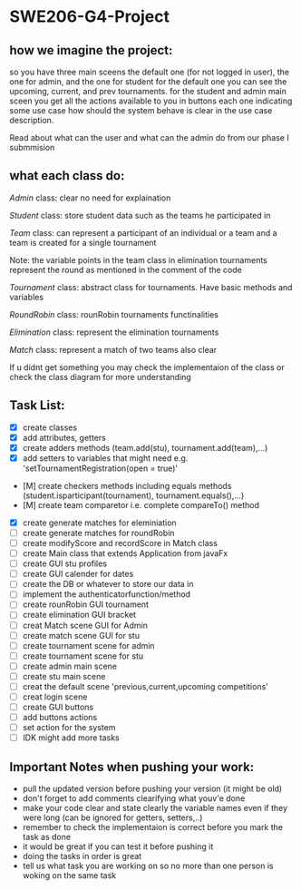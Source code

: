 # SWE206-G4-Project

## how we imagine the project:


so you have three main sceens the default one (for not logged in user), the one for admin, and the one for student
for the default one you can see the upcoming, current, and prev tournaments.
for the student and admin main sceen you get all the actions available to you in buttons each one indicating some use case
how should the system behave is clear in the use case description. 

Read about what can the user and what can the admin do from our phase I submmision

## what each class do:

*Admin* class:  clear no need for explaination

*Student* class: store student data such as the teams he participated in

*Team* class: can represent a participant of an individual or a team and a team is created for a single tournament

Note: the variable points in the team class in elimination tournaments represent the round as mentioned in the comment of the code

*Tournament* class: abstract class for tournaments. Have basic methods and variables

*RoundRobin* class: rounRobin tournaments functinalities

*Elimination* class: represent the elimination tournaments 

*Match* class: represent a match of two teams also clear

If u didnt get something you may check the implementaion of the class or check the class diagram for more understanding

## Task List: 

- [x] create classes
- [x] add attributes, getters
- [x] create adders methods (team.add(stu), tournament.add(team),...)
- [x] add setters to variables that might need e.g. 'setTournamentRegistration(open = true)'
- [M] create checkers methods including equals methods (student.isparticipant(tournament), tournament.equals(),...)
- [M] create team comparetor i.e. complete compareTo() method
- [x] create generate matches for eleminiation
- [ ] create generate matches for roundRobin
- [ ] create modifyScore and recordScore in Match class
- [ ] create Main class that extends Application from javaFx
- [ ] create GUI stu profiles
- [ ] create GUI calender for dates
- [ ] create the DB or whatever to store our data in
- [ ] implement the authenticatorfunction/method
- [ ] create rounRobin GUI tournament
- [ ] create elimination GUI bracket 
- [ ] creat Match scene GUI for Admin
- [ ] create match scene GUI for stu
- [ ] create tournament scene for admin
- [ ] create tournament scene for stu
- [ ] create admin main scene
- [ ] create stu main scene
- [ ] creat the default scene 'previous,current,upcoming competitions'
- [ ] creat login scene
- [ ] create GUI buttons
- [ ] add buttons actions 
- [ ] set action for the system
- [ ] IDK might add more tasks

## Important Notes when pushing your work:

- pull the updated version before pushing your version (it might be old)
- don't forget to add comments clearifying what youv'e done
- make your code clear and state clearly the variable names even if they were long (can be ignored for getters, setters,..)
- remember to check the implementaion is correct before you mark the task as done
- it would be great if you can test it before pushing it
- doing the tasks in order is great
- tell us what task you are working on so no more than one person is woking on the same task


